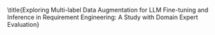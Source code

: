 \title{Exploring Multi-label Data Augmentation for LLM Fine-tuning and Inference in Requirement Engineering: A Study with Domain Expert Evaluation}
